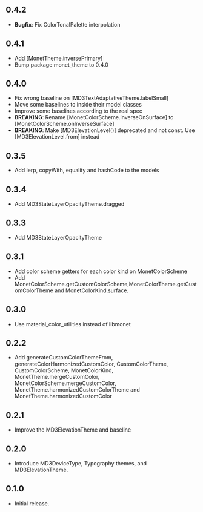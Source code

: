 ## 0.4.2

* **Bugfix**: Fix ColorTonalPalette interpolation

## 0.4.1

* Add [MonetTheme.inversePrimary]
* Bump package:monet_theme to 0.4.0

## 0.4.0

* Fix wrong baseline on [MD3TextAdaptativeTheme.labelSmall]
* Move some baselines to inside their model classes
* Improve some baselines according to the real spec
* **BREAKING**: Rename [MonetColorScheme.inverseOnSurface] to [MonetColorScheme.onInverseSurface]
* **BREAKING**: Make [MD3ElevationLevel()] deprecated and not const. Use [MD3ElevationLevel.from] instead

## 0.3.5

* Add lerp, copyWith, equality and hashCode to the models

## 0.3.4

* Add MD3StateLayerOpacityTheme.dragged

## 0.3.3

* Add MD3StateLayerOpacityTheme

## 0.3.1

- Add color scheme getters for each color kind on MonetColorScheme
- Add MonetColorScheme.getCustomColorScheme,MonetColorTheme.getCustomColorTheme
  and MonetColorKind.surface.

## 0.3.0

* Use material_color_utilities instead of libmonet

## 0.2.2

* Add generateCustomColorThemeFrom, generateColorHarmonizedCustomColor,
 CustomColorTheme, CustomColorScheme, MonetColorKind,
 MonetTheme.mergeCustomColor, MonetColorScheme.mergeCustomColor,
 MonetTheme.harmonizedCustomColorTheme and MonetTheme.harmonizedCustomColor

## 0.2.1

* Improve the MD3ElevationTheme and baseline

## 0.2.0

* Introduce MD3DeviceType, Typography themes, and MD3ElevationTheme.

## 0.1.0

* Initial release.
